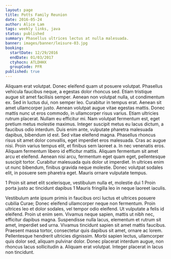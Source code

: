 ```yaml
---
layout: page
title: Potts Family Reunion
date: 2016-05-24
author: Alice Lam
tags: weekly links, java
status: published
summary: Phasellus ultrices lectus at nulla malesuada.
banner: images/banner/leisure-03.jpg
booking:
  startDate: 12/29/2016
  endDate: 01/03/2017
  ctyhocn: ATLDHHX
  groupCode: PFR
published: true
---
```

Aliquam erat volutpat. Donec eleifend quam ut posuere volutpat. Phasellus vehicula faucibus neque, a egestas dolor rhoncus sed. Etiam tristique augue sit amet facilisis semper. Aenean non volutpat nulla, ut condimentum ex. Sed in luctus dui, non semper leo. Curabitur in tempus erat. Aenean sit amet ullamcorper justo. Aenean volutpat augue vitae egestas mattis. Donec mattis nunc ut eros commodo, in ullamcorper risus varius. Etiam ultricies rutrum placerat. Nullam eu efficitur mi. Nam volutpat fermentum est, eget pretium metus molestie maximus. Integer suscipit metus eu lacus dictum, a faucibus odio interdum.
Duis enim ante, vulputate pharetra malesuada dapibus, bibendum id est. Sed vitae eleifend magna. Phasellus rhoncus risus sit amet dolor convallis, eget imperdiet eros malesuada. Cras ac augue nisi. Proin varius tempus elit, et finibus sem laoreet a. In nec venenatis eros. Aliquam fermentum libero id efficitur mattis. Aliquam fermentum sit amet arcu et eleifend. Aenean nisi arcu, fermentum eget quam eget, pellentesque suscipit tortor. Curabitur malesuada quis dolor ut imperdiet. In ultrices enim ut nunc bibendum, finibus gravida neque molestie. Donec volutpat sodales elit, in posuere sem pharetra eget. Mauris ornare vulputate tempus.

1 Proin sit amet elit scelerisque, vestibulum nulla et, molestie dui
1 Proin porta justo ac tincidunt dapibus
1 Mauris fringilla leo in neque laoreet iaculis.

Vestibulum ante ipsum primis in faucibus orci luctus et ultrices posuere cubilia Curae; Donec eleifend ullamcorper neque non fermentum. Proin ultrices leo et dolor sodales, vel tempor odio eleifend. Ut vulputate a felis id eleifend. Proin ut enim sem. Vivamus neque sapien, mattis ut nibh nec, efficitur dapibus magna. Suspendisse nulla lacus, elementum et rutrum sit amet, imperdiet sed urna. Vivamus tincidunt sapien sit amet mattis faucibus. Praesent massa tortor, consectetur quis dapibus sit amet, ornare ac lorem. Pellentesque hendrerit ultricies dignissim. Morbi sapien lectus, ullamcorper quis dolor sed, aliquam pulvinar dolor. Donec placerat interdum augue, non rhoncus lacus sollicitudin a. Aliquam erat volutpat. Integer placerat in lacus non tincidunt.
